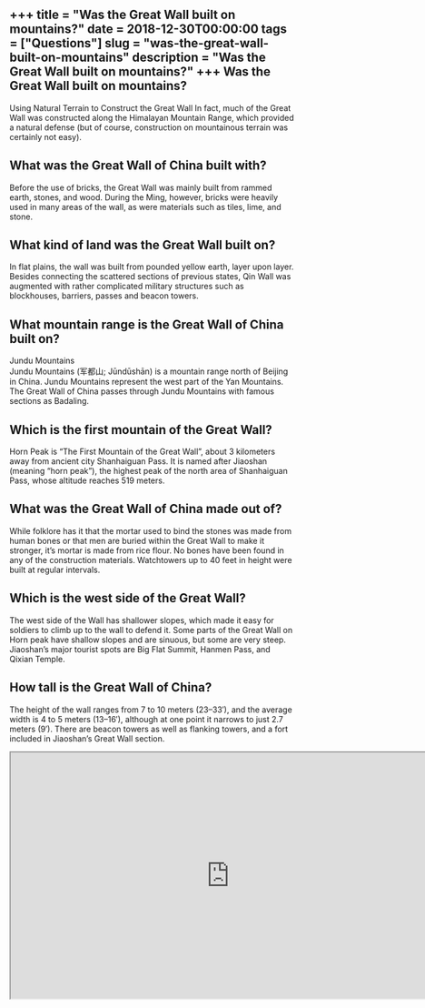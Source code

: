 +++
title = "Was the Great Wall built on mountains?"
date = 2018-12-30T00:00:00
tags = ["Questions"]
slug = "was-the-great-wall-built-on-mountains"
description = "Was the Great Wall built on mountains?"
+++
Was the Great Wall built on mountains?
--------------------------------------

Using Natural Terrain to Construct the Great Wall In fact, much of the Great Wall was constructed along the Himalayan Mountain Range, which provided a natural defense (but of course, construction on mountainous terrain was certainly not easy).

What was the Great Wall of China built with?
--------------------------------------------

Before the use of bricks, the Great Wall was mainly built from rammed earth, stones, and wood. During the Ming, however, bricks were heavily used in many areas of the wall, as were materials such as tiles, lime, and stone.

What kind of land was the Great Wall built on?
----------------------------------------------

In flat plains, the wall was built from pounded yellow earth, layer upon layer. Besides connecting the scattered sections of previous states, Qin Wall was augmented with rather complicated military structures such as blockhouses, barriers, passes and beacon towers.

What mountain range is the Great Wall of China built on?
--------------------------------------------------------

Jundu Mountains  
Jundu Mountains (军都山; Jūndūshān) is a mountain range north of Beijing in China. Jundu Mountains represent the west part of the Yan Mountains. The Great Wall of China passes through Jundu Mountains with famous sections as Badaling.

Which is the first mountain of the Great Wall?
----------------------------------------------

Horn Peak is “The First Mountain of the Great Wall”, about 3 kilometers away from ancient city Shanhaiguan Pass. It is named after Jiaoshan (meaning “horn peak”), the highest peak of the north area of Shanhaiguan Pass, whose altitude reaches 519 meters.

What was the Great Wall of China made out of?
---------------------------------------------

While folklore has it that the mortar used to bind the stones was made from human bones or that men are buried within the Great Wall to make it stronger, it’s mortar is made from rice flour. No bones have been found in any of the construction materials. Watchtowers up to 40 feet in height were built at regular intervals.

Which is the west side of the Great Wall?
-----------------------------------------

The west side of the Wall has shallower slopes, which made it easy for soldiers to climb up to the wall to defend it. Some parts of the Great Wall on Horn peak have shallow slopes and are sinuous, but some are very steep. Jiaoshan’s major tourist spots are Big Flat Summit, Hanmen Pass, and Qixian Temple.

How tall is the Great Wall of China?
------------------------------------

The height of the wall ranges from 7 to 10 meters (23–33′), and the average width is 4 to 5 meters (13–16′), although at one point it narrows to just 2.7 meters (9′). There are beacon towers as well as flanking towers, and a fort included in Jiaoshan’s Great Wall section.

<iframe allow="accelerometer; autoplay; clipboard-write; encrypted-media; gyroscope; picture-in-picture" allowfullscreen="" class="__youtube_prefs__  epyt-is-override  no-lazyload" data-no-lazy="1" data-origheight="433" data-origwidth="770" data-skipgform_ajax_framebjll="" height="433" id="_ytid_40473" loading="lazy" src="https://www.youtube.com/embed/9n8CUfa2nMk?enablejsapi=1&autoplay=0&cc_load_policy=0&cc_lang_pref=&iv_load_policy=1&loop=0&modestbranding=0&rel=1&fs=1&playsinline=0&autohide=2&theme=dark&color=red&controls=1&" title="YouTube player" width="770"></iframe>